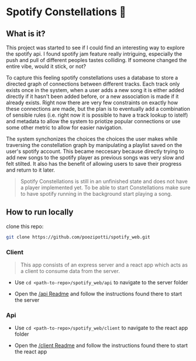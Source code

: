 # Spotify Constellations 🌠

## What is it?

This project was started to see if I could find an interesting way to explore the spotify api. I found spotify jam feature really intriguing, especially 
the push and pull of different peoples tastes colliding. If someone changed the entire vibe, would it stick, or not?

To capture this feeling spotify constellations uses a database to store a directed graph of connections between different tracks. Each track only exists once in the system,
when a user adds a new song it is either added directly if it hasn't been added before, or a new association is made if it already exists. Right now there are very few constraints 
on exactly how these connections are made, but the plan is to eventually add a combination of sensible rules (i.e. right now it is possible to have a track lookup to istelf) and metadata to allow
the system to priotize popular connections or use some other metric to allow for easier navigation. 

The system synchonizes the choices the choices the user makes while traversing the constellation graph by manipulating a playlist saved on the user's spotify account. This became neccesary because directly trying to 
add new songs to the spotify player as previous songs was very slow and felt stilted. It also has the benefit of allowing users to save their progress and return to it later. 


> Spotify Constellations is still in an unfinished state and does not have a player
> implemented yet. To be able to start Constellations make sure to have spotify running in the background
> start playing a song.

## How to run locally

clone this repo:

```bash
git clone https://github.com/poozipotti/spotify_web.git

```

### Client
> This app consists of an express server and a react app which acts as a client to consume data from the server. 

- Use `cd <path-to-repo>/spotify_web/api`
  to navigate to the server folder

- Open the [/api Readme](./api/README.md) and follow the instructions found there to start the server

### Api

- Use `cd <path-to-repo>/spotify_web/client`
  to navigate to the react app folder

- Open the [/client Readme](./client/README.md) and follow the instructions found there to start the react app
